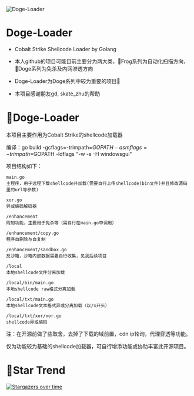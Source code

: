 ![Doge-Loader](https://socialify.git.ci/timwhitez/Doge-Loader/image?description=1&font=Raleway&forks=1&issues=1&language=1&logo=https%3A%2F%2Favatars1.githubusercontent.com%2Fu%2F36320909&owner=1&pattern=Circuit%20Board&stargazers=1&theme=Light)

# Doge-Loader
- Cobalt Strike Shellcode Loader by Golang

- 本人github的项目可能目前主要分为两大类，🐸Frog系列为自动化扫描方向，🐶Doge系列为免杀及内网渗透方向

- Doge-Loader为Doge系列中较为重要的项目🐶

- 本项目感谢朋友gd, skate_zhu的帮助

# 🐶Doge-Loader
本项目主要作用为Cobalt Strike的shellcode加载器

编译：go build -gcflags=-trimpath=$GOPATH -asmflags=-trimpath=$GOPATH -ldflags "-w -s -H windowsgui"

项目结构如下：
```
main.go
主程序，用于远程下载shellcode并加载(需要自行上传shellcode(bin文件)并且修改源码里的url等参数)

xor.go
异或编码解码器

/enhancement
附加功能，主要用于免杀等（需自行在main.go中调用）

/enhancement/copy.go
程序自删除与自复制

/enhancement/sandbox.go
反沙箱，沙箱内部数据需要自行收集，见我后续项目

/local
本地shellcode文件分离加载

/local/bin/main.go
本地shellcode raw格式分离加载

/local/txt/main.go
本地shellcode文本格式异或分离加载（以/x开头）

/local/txt/xor/xor.go
shellcode异或编码
```
注：在开源前做了些取舍，去掉了下载的域前置，cdn ip轮询，代理穿透等功能。

仅为功能较为基础的shellcode加载器，可自行增添功能或协助丰富此开源项目。

# 🚀Star Trend
[![Stargazers over time](https://starchart.cc/timwhitez/Doge-Loader.svg)](https://starchart.cc/timwhitez/Doge-Loader)
